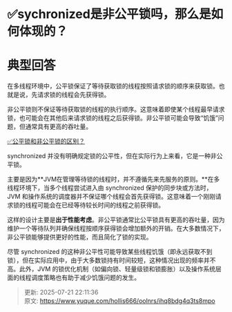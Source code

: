 # ✅sychronized是非公平锁吗，那么是如何体现的？

# 典型回答


在多线程环境中，公平锁保证了等待获取锁的线程按照请求锁的顺序来获取锁。也就是说，先请求锁的线程会先获得锁。



非公平锁则不保证等待获取锁的线程的执行顺序。这意味着即使某个线程最早请求锁，也可能会在其他后来请求锁的线程之后获得锁。非公平锁可能会导致“饥饿”问题，但通常具有更高的吞吐量。



[✅公平锁和非公平锁的区别？](https://www.yuque.com/hollis666/oolnrs/bnt978)



synchronized 并没有明确规定锁的公平性，但在实际行为上来看，它是一种非公平锁。



主要是因为**JVM在管理等待锁的线程时，并不遵循先来先服务的原则。**在多线程环境下，当多个线程尝试进入由 synchronized 保护的同步块或方法时，JVM 和操作系统的调度器并不保证哪个线程会首先获得锁。这意味着一个刚刚请求锁的线程可能会在已经等待较长时间的线程之前获得锁。



这样的设计主要是**出于性能考虑**。非公平锁通常比公平锁具有更高的吞吐量，因为维护一个等待队列并确保线程按顺序获得锁会增加额外的开销。在大多数情况下，非公平锁能够提供更好的性能，而且简化了锁的实现。



尽管 synchronized 的这种非公平性可能导致某些线程饥饿（即永远获取不到锁），但在实际应用中，由于大多数锁持有时间较短，这种情况出现的频率并不高。此外，JVM 的锁优化机制（如偏向锁、轻量级锁和锁膨胀）以及操作系统层面的线程调度策略也有助于减少饥饿问题的发生。



> 更新: 2025-07-21 22:11:36  
> 原文: <https://www.yuque.com/hollis666/oolnrs/ihq8bdg4q3ts8mpo>